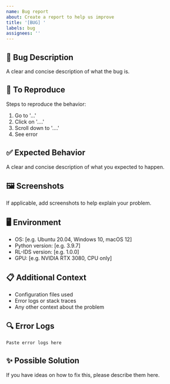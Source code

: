 ```yaml
---
name: Bug report
about: Create a report to help us improve
title: '[BUG] '
labels: bug
assignees: ''
---
```


## 🐛 Bug Description
A clear and concise description of what the bug is.

## 🔄 To Reproduce
Steps to reproduce the behavior:
1. Go to '...'
2. Click on '....'
3. Scroll down to '....'
4. See error

## ✅ Expected Behavior
A clear and concise description of what you expected to happen.

## 🖼️ Screenshots
If applicable, add screenshots to help explain your problem.

## 🖥️ Environment
- OS: [e.g. Ubuntu 20.04, Windows 10, macOS 12]
- Python version: [e.g. 3.9.7]
- RL-IDS version: [e.g. 1.0.0]
- GPU: [e.g. NVIDIA RTX 3080, CPU only]

## 📋 Additional Context
- Configuration files used
- Error logs or stack traces
- Any other context about the problem

## 🔍 Error Logs
```
Paste error logs here
```

## ✨ Possible Solution
If you have ideas on how to fix this, please describe them here.